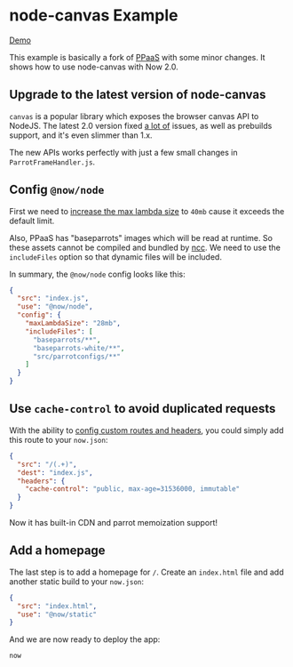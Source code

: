 # node-canvas Example

[Demo](https://ppaas.now.sh)

This example is basically a fork of [PPaaS](https://github.com/francoislg/PPaaS) with some minor changes. It shows how to use node-canvas with Now 2.0.

## Upgrade to the latest version of node-canvas
`canvas` is a popular library which exposes the browser canvas API to NodeJS. The latest 2.0 version fixed [a lot of](https://github.com/Automattic/node-canvas/blob/master/CHANGELOG.md) issues, as well as prebuilds support, and it's even slimmer than 1.x.

The new APIs works perfectly with just a few small changes in `ParrotFrameHandler.js`.

## Config `@now/node`
First we need to [increase the max lambda size](https://zeit.co/blog/customizable-lambda-sizes) to `40mb` cause it exceeds the default limit.

Also, PPaaS has "baseparrots" images which will be read at runtime. So these assets cannot be compiled and bundled by [ncc](https://github.com/zeit/ncc). We need to use the `includeFiles` option so that dynamic files will be included.

In summary, the `@now/node` config looks like this:

```json
{
  "src": "index.js",
  "use": "@now/node",
  "config": {
    "maxLambdaSize": "28mb",
    "includeFiles": [
      "baseparrots/**",
      "baseparrots-white/**",
      "src/parrotconfigs/**"
    ]
  }
}
```

## Use `cache-control` to avoid duplicated requests
With the ability to [config custom routes and headers](https://zeit.co/docs/v2/deployments/configuration/#routes), you could simply add this route to your `now.json`:

```json
{
  "src": "/(.+)",
  "dest": "index.js",
  "headers": {
    "cache-control": "public, max-age=31536000, immutable"
  }
}
```

Now it has built-in CDN and parrot memoization support!

## Add a homepage
The last step is to add a homepage for `/`. Create an `index.html` file and add another static build to your `now.json`:

```json
{
  "src": "index.html",
  "use": "@now/static"
}
```

And we are now ready to deploy the app:

```
now
```
